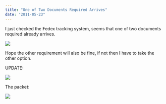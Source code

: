 ```yaml
---
title: "One of Two Documents Required Arrives"
date: "2011-05-23"
---
```


I just checked the Fedex tracking system, seems that one of two documents required already arrives.

![](https://sigitp.files.wordpress.com/2011/05/fedex.jpg)

Hope the other requirement will also be fine, if not then I have to take the other option.

UPDATE:

![](https://sigitp.files.wordpress.com/2011/05/fedex2.jpg)

The packet:

![](https://sigitp.files.wordpress.com/2011/05/img-20110524-00043s.jpg)[](http://sigitp.files.wordpress.com/2011/05/img-20110524-00043.jpg)
